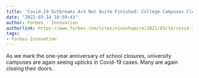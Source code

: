 ```yaml
---
title: 'Covid-19 Outbreaks Are Not Quite Finished: College Campuses Close'
date: "2021-03-14 18:50:43"
author: Forbes - Innovation
authorlink: https://www.forbes.com/sites/ninashapiro/2021/03/14/covid-19-outbreaks-are-not-quite-finished-college-campuses-close/
tags:
- Forbes-Innovation
---
```

As we mark the one-year anniversary of school closures, university campuses are again seeing upticks in Covid-19 cases. Many are again closing their doors.